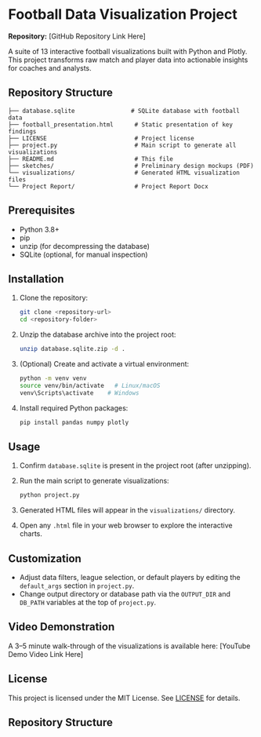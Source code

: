 # Football Data Visualization Project

**Repository:** \[GitHub Repository Link Here]

A suite of 13 interactive football visualizations built with Python and Plotly. This project transforms raw match and player data into actionable insights for coaches and analysts.

## Repository Structure

```
├── database.sqlite                # SQLite database with football data
├── football_presentation.html      # Static presentation of key findings
├── LICENSE                         # Project license
├── project.py                      # Main script to generate all visualizations
├── README.md                       # This file
├── sketches/                       # Preliminary design mockups (PDF)
└── visualizations/                 # Generated HTML visualization files
└── Project Report/                 # Project Report Docx

```

## Prerequisites

- Python 3.8+
- pip
- unzip (for decompressing the database)
- SQLite (optional, for manual inspection)

## Installation

1. Clone the repository:

   ```bash
   git clone <repository-url>
   cd <repository-folder>
   ```

2. Unzip the database archive into the project root:

   ```bash
   unzip database.sqlite.zip -d .
   ```

3. (Optional) Create and activate a virtual environment:

   ```bash
   python -m venv venv
   source venv/bin/activate   # Linux/macOS
   venv\Scripts\activate    # Windows
   ```

4. Install required Python packages:

   ```bash
   pip install pandas numpy plotly
   ```

## Usage

1. Confirm `database.sqlite` is present in the project root (after unzipping).
2. Run the main script to generate visualizations:

   ```bash
   python project.py
   ```

3. Generated HTML files will appear in the `visualizations/` directory.
4. Open any `.html` file in your web browser to explore the interactive charts.

## Customization

- Adjust data filters, league selection, or default players by editing the `default_args` section in `project.py`.
- Change output directory or database path via the `OUTPUT_DIR` and `DB_PATH` variables at the top of `project.py`.

## Video Demonstration

A 3–5 minute walk-through of the visualizations is available here:
\[YouTube Demo Video Link Here]

## License

This project is licensed under the MIT License. See [LICENSE](LICENSE) for details.

## Repository Structure
